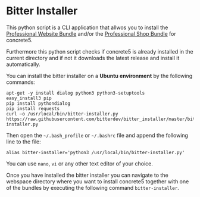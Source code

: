 # Bitter Installer

This python script is a CLI application that allwos you to install the [Professional Website Bundle](https://www.bitter.de/shop/bundles/professional-website) and/or the [Professional Shop Bundle](https://www.bitter.de/shop/bundles/professional-shop) for concrete5. 

Furthermore this python script checks if concrete5 is already installed in the current directory and if not it downloads the latest release and install it automatically.

You can install the bitter installer on a **Ubuntu environment** by the following commands:

```
apt-get -y install dialog python3 python3-setuptools
easy_install3 pip
pip install pythondialog
pip install requests
curl –o /usr/local/bin/bitter-installer.py https://raw.githubusercontent.com/bitterdev/bitter_installer/master/bitter-installer.py
```

Then open the `~/.bash_profile` or `~/.bashrc` file and append the following line to the file:

```
alias bitter-installer='python3 /usr/local/bin/bitter-installer.py'
```

You can use `nano`, `vi` or any other text editor of your choice.

Once you have installed the bitter installer you can navigate to the webspace directory where you want to install concrete5 together with one of the bundles by executing the following command `bitter-installer`.
